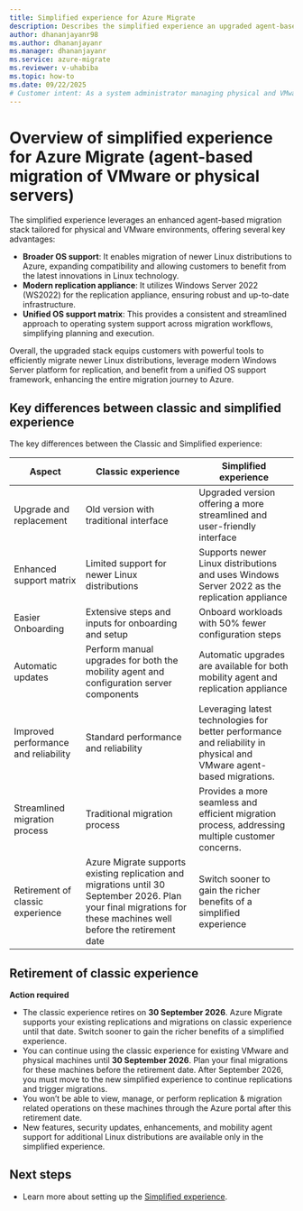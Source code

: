```yaml
---
title: Simplified experience for Azure Migrate
description: Describes the simplified experience an upgraded agent-based migration stack for physical and VMware environments
author: dhananjayanr98
ms.author: dhananjayanr
ms.manager: dhananjayanr
ms.service: azure-migrate
ms.reviewer: v-uhabiba
ms.topic: how-to
ms.date: 09/22/2025
# Customer intent: As a system administrator managing physical and VMware environments, I want to utilize an upgraded agent-based migration stack so that I can efficiently migrate newer Linux distributions and ensure a seamless migration process to Azure.
---
```


# Overview of simplified experience for Azure Migrate (agent-based migration of VMware or physical servers)

The simplified experience leverages an enhanced agent-based migration stack tailored for physical and VMware environments, offering several key advantages:
- **Broader OS support**: It enables migration of newer Linux distributions to Azure, expanding compatibility and allowing customers to benefit from the latest innovations in Linux technology.
- **Modern replication appliance**: It utilizes Windows Server 2022 (WS2022) for the replication appliance, ensuring robust and up-to-date infrastructure.
- **Unified OS support matrix**: This provides a consistent and streamlined approach to operating system support across migration workflows, simplifying planning and execution.
  
Overall, the upgraded stack equips customers with powerful tools to efficiently migrate newer Linux distributions, leverage modern Windows Server platform for replication, and benefit from a unified OS support framework, enhancing the entire migration journey to Azure.

## Key differences between classic and simplified experience

The key differences between the Classic and Simplified experience:

| **Aspect** | **Classic experience** | **Simplified experience** |
| --- | --- | --- | 
| Upgrade and replacement | Old version with traditional interface | Upgraded version offering a more streamlined and user-friendly interface
| Enhanced support matrix | Limited support for newer Linux distributions | Supports newer Linux distributions and uses Windows Server 2022 as the replication appliance|
| Easier Onboarding| Extensive steps and inputs for onboarding and setup | Onboard workloads with 50% fewer configuration steps|
| Automatic updates| Perform manual upgrades for both the mobility agent and configuration server components| Automatic upgrades are available for both mobility agent and replication appliance|
| Improved performance and reliability | Standard performance and reliability | Leveraging latest technologies for better performance and reliability in physical and VMware agent-based migrations. |
|Streamlined migration process| Traditional migration process	 | Provides a more seamless and efficient migration process, addressing multiple customer concerns. |
| Retirement of classic experience | Azure Migrate supports existing replication and migrations until 30 September 2026. Plan your final migrations for these machines well before the retirement date |Switch sooner to gain the richer benefits of a simplified experience|

## Retirement of classic experience
**Action required**
- The classic experience retires on **30 September 2026**. Azure Migrate supports your existing replications and migrations on classic experience until that date. Switch sooner to gain the richer benefits of a simplified experience.
- You can continue using the classic experience for existing VMware and physical machines until **30 September 2026**. Plan your final migrations for these machines before the retirement date. After September 2026, you must move to the new simplified experience to continue replications and trigger migrations.
- You won’t be able to view, manage, or perform replication & migration related operations on these machines through the Azure portal after this retirement date.
- New features, security updates, enhancements, and mobility agent support for additional Linux distributions are available only in the simplified experience.
    
## Next steps

- Learn more about setting up the [Simplified experience](tutorial-migrate-physical-virtual-machines.md#simplified-experience-recommended).
  
